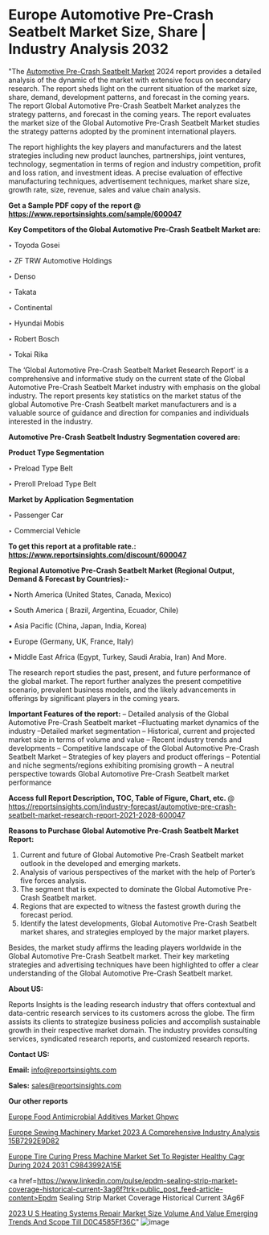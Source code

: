 # Europe Automotive Pre-Crash Seatbelt Market Size, Share | Industry Analysis 2032

"The <a href=https://www.reportsinsights.com/sample/600047>Automotive Pre-Crash Seatbelt Market</a> 2024 report provides a detailed analysis of the dynamic of the market with extensive focus on secondary research. The report sheds light on the current situation of the market size, share, demand, development patterns, and forecast in the coming years. The report Global Automotive Pre-Crash Seatbelt Market analyzes the strategy patterns, and forecast in the coming years. The report evaluates the market size of the Global Automotive Pre-Crash Seatbelt Market studies the strategy patterns adopted by the prominent international players.

The report highlights the key players and manufacturers and the latest strategies including new product launches, partnerships, joint ventures, technology, segmentation in terms of region and industry competition, profit and loss ration, and investment ideas. A precise evaluation of effective manufacturing techniques, advertisement techniques, market share size, growth rate, size, revenue, sales and value chain analysis.

<strong>Get a Sample PDF copy of the report @ <a href=https://www.reportsinsights.com/sample/600047 style=color:#0000ff;>https://www.reportsinsights.com/sample/600047</a></strong>

<strong>Key Competitors of the Global Automotive Pre-Crash Seatbelt Market are:</strong>

‣ Toyoda Gosei

‣ ZF TRW Automotive Holdings

‣ Denso

‣ Takata

‣ Continental

‣ Hyundai Mobis

‣ Robert Bosch

‣ Tokai Rika

The ‘Global Automotive Pre-Crash Seatbelt Market Research Report’ is a comprehensive and informative study on the current state of the Global Automotive Pre-Crash Seatbelt Market industry with emphasis on the global industry. The report presents key statistics on the market status of the global Automotive Pre-Crash Seatbelt market manufacturers and is a valuable source of guidance and direction for companies and individuals interested in the industry.

<strong>Automotive Pre-Crash Seatbelt Industry Segmentation covered are:</strong>

<strong>Product Type Segmentation</strong>

‣ Preload Type Belt

‣ Preroll Preload Type Belt

<strong>Market by Application Segmentation</strong>

‣ Passenger Car

‣ Commercial Vehicle

<strong>To get this report at a profitable rate.: <a href=https://www.reportsinsights.com/discount/600047 style=color:#0000ff;>https://www.reportsinsights.com/discount/600047</a></strong>

<strong>Regional Automotive Pre-Crash Seatbelt Market (Regional Output, Demand &amp; Forecast by Countries):-</strong>

• North America (United States, Canada, Mexico)

• South America ( Brazil, Argentina, Ecuador, Chile)

• Asia Pacific (China, Japan, India, Korea)

• Europe (Germany, UK, France, Italy)

• Middle East Africa (Egypt, Turkey, Saudi Arabia, Iran) And More.

The research report studies the past, present, and future performance of the global market. The report further analyzes the present competitive scenario, prevalent business models, and the likely advancements in offerings by significant players in the coming years.

<strong>Important Features of the report:</strong>
– Detailed analysis of the Global Automotive Pre-Crash Seatbelt market
–Fluctuating market dynamics of the industry
–Detailed market segmentation
– Historical, current and projected market size in terms of volume and value
– Recent industry trends and developments
– Competitive landscape of the Global Automotive Pre-Crash Seatbelt Market
– Strategies of key players and product offerings
– Potential and niche segments/regions exhibiting promising growth
– A neutral perspective towards Global Automotive Pre-Crash Seatbelt market performance

<strong>Access full Report Description, TOC, Table of Figure, Chart, etc. </strong>@   <a href=https://reportsinsights.com/industry-forecast/automotive-pre-crash-seatbelt-market-research-report-2021-2028-600047 style=color:#0000ff;>https://reportsinsights.com/industry-forecast/automotive-pre-crash-seatbelt-market-research-report-2021-2028-600047</a>

<strong>Reasons to Purchase Global Automotive Pre-Crash Seatbelt Market Report:</strong>
1. Current and future of Global Automotive Pre-Crash Seatbelt market outlook in the developed and emerging markets.
2. Analysis of various perspectives of the market with the help of Porter’s five forces analysis.
3. The segment that is expected to dominate the Global Automotive Pre-Crash Seatbelt market.
4. Regions that are expected to witness the fastest growth during the forecast period.
5. Identify the latest developments, Global Automotive Pre-Crash Seatbelt market shares, and strategies employed by the major market players.

Besides, the market study affirms the leading players worldwide in the Global Automotive Pre-Crash Seatbelt market. Their key marketing strategies and advertising techniques have been highlighted to offer a clear understanding of the Global Automotive Pre-Crash Seatbelt market.

<strong><strong>About US</strong>:</strong>

Reports Insights is the leading research industry that offers contextual and data-centric research services to its customers across the globe. The firm assists its clients to strategize business policies and accomplish sustainable growth in their respective market domain. The industry provides consulting services, syndicated research reports, and customized research reports.

<strong>Contact US:</strong>

<p class=><b>Email:</b> <a href=mailto:info@reportsinsights.com>info@reportsinsights.com</a></p>
<p class=><b>Sales:</b> <a href=mailto:sales@reportsinsights.com>sales@reportsinsights.com</a></p>

<strong>Our other reports</strong>

<a href=https://www.linkedin.com/pulse/europe-food-antimicrobial-additives-market-ghpwc/>Europe Food Antimicrobial Additives Market Ghpwc</a>

<a href=https://medium.com/@sakshideshmukh994/europe-sewing-machinery-market-2023-a-comprehensive-industry-analysis-15b7292e9d82>Europe Sewing Machinery Market 2023 A Comprehensive Industry Analysis 15B7292E9D82</a>

<a href=https://medium.com/@sharanidhi229/europe-tire-curing-press-machine-market-set-to-register-healthy-cagr-during-2024-2031-c9843992a15e>Europe Tire Curing Press Machine Market Set To Register Healthy Cagr During 2024 2031 C9843992A15E</a>

<a href=https://www.linkedin.com/pulse/epdm-sealing-strip-market-coverage-historical-current-3ag6f?trk=public_post_feed-article-content>Epdm Sealing Strip Market Coverage Historical Current 3Ag6F</a>

<a href=https://medium.com/@nadeemkazi0003/2023-u-s-heating-systems-repair-market-size-volume-and-value-emerging-trends-and-scope-till-d0c4585ff36c>2023 U S Heating Systems Repair Market Size Volume And Value Emerging Trends And Scope Till D0C4585Ff36C</a>"
![image](https://github.com/Reportsinsights123/RIgrowth/assets/158415881/e0505884-cd16-4987-a94f-373e24ea752c)
